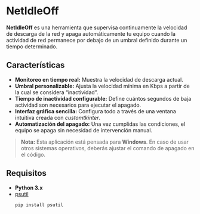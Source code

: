 # NetIdleOff

**NetIdleOff** es una herramienta que supervisa continuamente la velocidad de descarga de la red y apaga automáticamente tu equipo cuando la actividad de red permanece por debajo de un umbral definido durante un tiempo determinado.

## Características

- **Monitoreo en tiempo real:** Muestra la velocidad de descarga actual.
- **Umbral personalizable:** Ajusta la velocidad mínima en Kbps a partir de la cual se considera “inactividad”.
- **Tiempo de inactividad configurable:** Define cuántos segundos de baja actividad son necesarios para ejecutar el apagado.
- **Interfaz gráfica sencilla:** Configura todo a través de una ventana intuitiva creada con *customtkinter*.
- **Automatización del apagado:** Una vez cumplidas las condiciones, el equipo se apaga sin necesidad de intervención manual.

> **Nota:** Esta aplicación está pensada para **Windows**. En caso de usar otros sistemas operativos, deberás ajustar el comando de apagado en el código.

## Requisitos

- **Python 3.x**
- [psutil](https://pypi.org/project/psutil/)  
  ```bash
  pip install psutil
